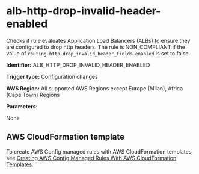 # alb\-http\-drop\-invalid\-header\-enabled<a name="alb-http-drop-invalid-header-enabled"></a>

Checks if rule evaluates Application Load Balancers \(ALBs\) to ensure they are configured to drop http headers\. The rule is NON\_COMPLIANT if the value of `routing.http.drop_invalid_header_fields.enabled` is set to false\. 

**Identifier:** ALB\_HTTP\_DROP\_INVALID\_HEADER\_ENABLED

**Trigger type:** Configuration changes

**AWS Region:** All supported AWS Regions except Europe \(Milan\), Africa \(Cape Town\) Regions

**Parameters:**

None  

## AWS CloudFormation template<a name="w24aac11c29c17c19c15"></a>

To create AWS Config managed rules with AWS CloudFormation templates, see [Creating AWS Config Managed Rules With AWS CloudFormation Templates](aws-config-managed-rules-cloudformation-templates.md)\.